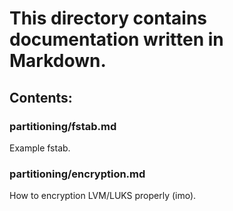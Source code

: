 # This directory contains documentation written in Markdown.

## Contents: 

### partitioning/fstab.md

Example fstab.

### partitioning/encryption.md

How to encryption LVM/LUKS properly (imo).
